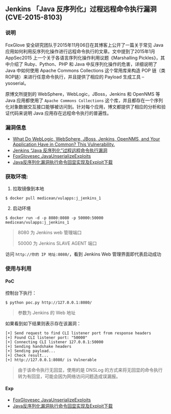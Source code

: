 ## Jenkins 「Java 反序列化」过程远程命令执行漏洞(CVE-2015-8103)

### 说明

 FoxGlove 安全研究团队于2015年11月06日在其博客上公开了一篇关于常见 Java 应用如何利用反序列化操作进行远程命令执行的文章。文中提到了2015年1月 AppSec2015 上一个关于各语言序列化操作利用议题《Marshalling Pickles》，其中介绍了 Ruby、Python、PHP 和 Java 中反序列化操作的危害，详细说明了 Java 中如何使用 Apache Commons Collections 这个常用库来构造 POP 链（类ROP链）来进行任意命令执行，并且提供了相应的 Payload 生成工具 – ysoserial。

 原博文所提到的 WebSphere，WebLogic，JBoss，Jenkins 和 OpenNMS 等 Java 应用都使用了 `Apache Commons Collections` 这个库，并且都存在一个序列化对象数据交互接口能够被访问到。针对每个应用，博文都提供了相应的分析和验证代码来说明 Java 应用存在远程命令执行的普遍性。

### 漏洞信息

 * [What Do WebLogic, WebSphere, JBoss, Jenkins, OpenNMS, and Your Application Have in Common? This Vulnerability.](https://foxglovesecurity.com/2015/11/06/what-do-weblogic-websphere-jboss-jenkins-opennms-and-your-application-have-in-common-this-vulnerability/)
 * [Jenkins “Java 反序列化”过程远程命令执行漏洞](https://www.seebug.org/vuldb/ssvid-89725)
 * [FoxGlovesec JavaUnserializeExploits](https://github.com/foxglovesec/JavaUnserializeExploits)
 * [Java反序列化漏洞执行命令回显实现及Exploit下载](http://www.freebuf.com/sectool/88908.html)

### 获取环境:

1. 拉取镜像到本地

 ```
$ docker pull medicean/vulapps:j_jenkins_1
 ```

2. 启动环境

 ```
$ docker run -d -p 8080:8080 -p 50000:50000 medicean/vulapps:j_jenkins_1
 ```
 > 8080 为 Jenkins web 管理端口
 >
 > 50000 为 Jenkins SLAVE AGENT 端口

 访问 `http://你的 IP 地址:8080/`，看到 Jenkins Web 管理界面即代表启动成功

### 使用与利用

#### PoC

控制台下执行：

```
$ python poc.py http://127.0.0.1:8080/
```

> 参数为 Jenkins 的 Web 地址

如果看到如下结果则表示存在该漏洞：

```
[+] Send request to find CLI listener port from response headers
[+] Found CLI listener port: "50000"
[+] Connecting CLI listener 127.0.0.1:50000
[+] Sending handshake headers
[+] Sending payload...
[+] Check result...
[+] http://127.0.0.1:8080/ is Vulnerable
```

> 由于该命令执行无回显，使用的是 DNSLog 的方式来将无回显的命令执行转为有回显，可能会因为网络访问问题造成误漏报。

#### Exp

 * [FoxGlovesec JavaUnserializeExploits](https://github.com/foxglovesec/JavaUnserializeExploits)
 * [Java反序列化漏洞执行命令回显实现及Exploit下载](http://www.freebuf.com/sectool/88908.html)
